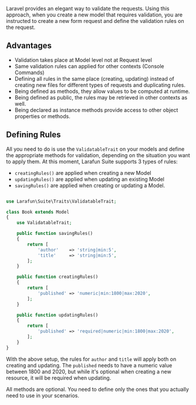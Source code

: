 Laravel provides an elegant way to validate the requests. Using this approach, when you create a new model that requires validation, you are instructed to create a new form request and define the validation rules on the request.

## Advantages

* Validation takes place at Model level not at Request level
* Same validation rules can applied for other contexts (Console Commands)
* Defining all rules in the same place (creating, updating) instead of creating new files for different types of requests and duplicating rules.
* Being defined as methods, they allow values to be computed at runtime.
* Being defined as public, the rules may be retrieved in other contexts as well.
* Being declared as instance methods provide access to other object properties or methods.

## Defining Rules

All you need to do is use the `ValidatableTrait` on your models and define the appropriate methods for validation, depending on the situation you want to apply them. At this moment, Larafun Suite supports 3 types of rules:
* `creatingRules()` are applied when creating a new Model
* `updatingRules()` are applied when updating an existing Model
* `savingRules()` are applied when creating or updating a Model.

```php

use Larafun\Suite\Traits\ValidatableTrait;

class Book extends Model
{
    use ValidatableTrait;

    public function savingRules()
    {
        return [
            'author'    => 'string|min:5',
            'title'     => 'string|min:5',
        ];
    }

    public function creatingRules()
    {
        return [
            'published' => 'numeric|min:1800|max:2020',
        ];
    }

    public function updatingRules()
    {
        return [
            'published' => 'required|numeric|min:1800|max:2020',
        ];
    }
}
```

With the above setup, the rules for `author` and `title` will apply both on creating and updating. The `published` needs to have a numeric value between 1800 and 2020, but while it's optional when creating a new resource, it will be required when updating.

All methods are optional. You need to define only the ones that you actually need to use in your scenarios.

